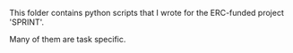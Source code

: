 This folder contains python scripts that I wrote for the ERC-funded project 'SPRINT'.

Many of them are task specific.